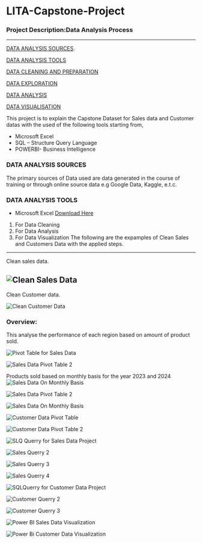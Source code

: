 # LITA-Capstone-Project

### Project Description:Data Analysis Process
---
[DATA ANALYSIS SOURCES](#data-analysis-sources).


[DATA ANALYSIS TOOLS](#data-analysis-tools)


[DATA CLEANING AND PREPARATION](#data-cleaning-and-preparation)


[DATA EXPLORATION](#data-exploration) 


[DATA ANALYSIS](#data-analysis)

[DATA VISUALISATION](#data-visualisation)

 This project is to explain the Capstone Dataset for Sales data and Customer datas with the used of the following tools starting from,
*	Microsoft  Excel
*	SQL – Structure Query Language
*	POWERBI-  Business Intelligence

### DATA ANALYSIS SOURCES
The primary sources of Data used are data generated in the course of training or through online source data e.g Google Data, Kaggle, e.t.c.

### DATA ANALYSIS TOOLS
- 	Microsoft Excel [Download Here](https://www.microsoft.com)
1. For  Data Cleaning
2. For Data Analysis
3. For Data Visualization
The following are the expamples of Clean Sales and Customers Data with the applied steps.
----
Clean sales data.

![Clean Sales Data](https://github.com/user-attachments/assets/dfbf6804-f76d-4bd0-99c2-7ddb9b54535a)
----
Clean Customer data.

![Clean Customer Data](https://github.com/user-attachments/assets/bd8f85bb-93cb-4e53-83f1-f97811427b0a)











### Overview: 
This analyse the performance of each region  based on amount of product sold. 

![Pivot Table for Sales Data](https://github.com/user-attachments/assets/1f7d3865-60eb-4f14-84cb-ce9d18cfd461)

![Sales Data Pivot Table 2](https://github.com/user-attachments/assets/4a380d61-76e9-4b15-ac12-5926279e7c02)

Products sold based on monthly basis for the year 2023 and 2024
![Sales Data On Monthly Basis](https://github.com/user-attachments/assets/7ab69a94-1b11-4a58-9bfe-e29c99b2a0cc)




![Sales Data Pivot Table 2](https://github.com/user-attachments/assets/81292a47-e995-4475-9f4f-56b722566d8d)

![Sales Data On Monthly Basis](https://github.com/user-attachments/assets/85c4d16f-8eda-44bf-a016-13acea1c2b16)

![Customer Data Pivot Table](https://github.com/user-attachments/assets/056fb43e-6075-4e18-bf47-4928c4a9b7b6)

![Customer Data Pivot Table 2](https://github.com/user-attachments/assets/b290dd59-bd08-462f-894e-dffea85c0618)

![SLQ Querry for Sales Data Project](https://github.com/user-attachments/assets/1da77c8d-cc19-4318-91bd-832435fdfc3e)


![Sales Querry 2](https://github.com/user-attachments/assets/e4760cae-2af7-41ae-a990-beace289291e)


![Sales Querry 3](https://github.com/user-attachments/assets/82e1c8d5-e91a-4908-bf3a-3ba5c9ae15ec)


![Sales Querry 4](https://github.com/user-attachments/assets/9aac8730-ab05-499f-af0c-0ca6674dace6)


![SQLQuerry for Customer Data Project](https://github.com/user-attachments/assets/269f522f-a952-4e87-8b79-adbcd8e53005)


![Customer Querry 2](https://github.com/user-attachments/assets/f77fb2b1-dbaa-45ad-937a-023e5ad7694a)




![Customer Querry 3](https://github.com/user-attachments/assets/b8b7ef98-1f99-49ae-9174-df5e241e4d5d)


![Power BI Sales Data Visualization](https://github.com/user-attachments/assets/07f1d168-fc49-49bd-b3a0-ce43c3e53f0d)



![Power Bi Customer Data Visualization](https://github.com/user-attachments/assets/ad86b3fd-f7ee-4318-b0d8-13b744665295)

